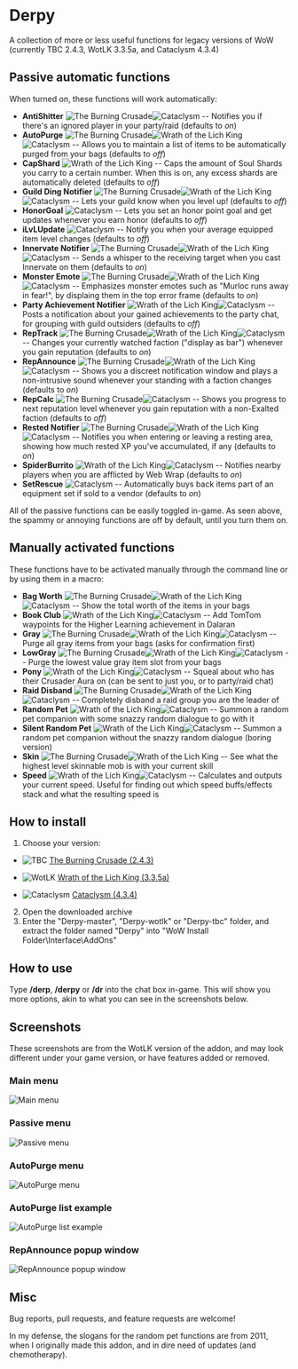 # Derpy
A collection of more or less useful functions for legacy versions of WoW (currently TBC 2.4.3, WotLK 3.3.5a, and Cataclysm 4.3.4)


## Passive automatic functions
When turned on, these functions will work automatically:
- **AntiShitter** ![The Burning Crusade][tbc]![Cataclysm][cata] -- Notifies you if there's an ignored player in your party/raid (defaults to *on*)
- **AutoPurge** ![The Burning Crusade][tbc]![Wrath of the Lich King][wotlk]![Cataclysm][cata] -- Allows you to maintain a list of items to be automatically purged from your bags (defaults to *off*)
- **CapShard** ![Wrath of the Lich King][wotlk] -- Caps the amount of Soul Shards you carry to a certain number. When this is on, any excess shards are automatically deleted (defaults to *off*)
- **Guild Ding Notifier** ![The Burning Crusade][tbc]![Wrath of the Lich King][wotlk]![Cataclysm][cata] -- Lets your guild know when you level up! (defaults to *off*)
- **HonorGoal** ![Cataclysm][cata] -- Lets you set an honor point goal and get updates whenever you earn honor (defaults to *off*)
- **iLvLUpdate** ![Cataclysm][cata] -- Notify you when your average equipped item level changes (defaults to *off*)
- **Innervate Notifier** ![The Burning Crusade][tbc]![Wrath of the Lich King][wotlk]![Cataclysm][cata] -- Sends a whisper to the receiving target when you cast Innervate on them (defaults to *on*)
- **Monster Emote** ![The Burning Crusade][tbc]![Wrath of the Lich King][wotlk]![Cataclysm][cata] -- Emphasizes monster emotes such as "Murloc runs away in fear!", by displaing them in the top error frame (defaults to *on*)
- **Party Achievement Notifier** ![Wrath of the Lich King][wotlk]![Cataclysm][cata] -- Posts a notification about your gained achievements to the party chat, for grouping with guild outsiders (defaults to *off*)
- **RepTrack** ![The Burning Crusade][tbc]![Wrath of the Lich King][wotlk]![Cataclysm][cata] -- Changes your currently watched faction ("display as bar") whenever you gain reputation (defaults to *on*)
- **RepAnnounce** ![The Burning Crusade][tbc]![Wrath of the Lich King][wotlk]![Cataclysm][cata] -- Shows you a discreet notification window and plays a non-intrusive sound whenever your standing with a faction changes (defaults to *on*)
- **RepCalc** ![The Burning Crusade][tbc]![Cataclysm][cata]  -- Shows you progress to next reputation level whenever you gain reputation with a non-Exalted faction (defaults to *off*)
- **Rested Notifier** ![The Burning Crusade][tbc]![Wrath of the Lich King][wotlk]![Cataclysm][cata] -- Notifies you when entering or leaving a resting area, showing how much rested XP you've accumulated, if any (defaults to *on*)
- **SpiderBurrito** ![Wrath of the Lich King][wotlk]![Cataclysm][cata] -- Notifies nearby players when you are afflicted by Web Wrap (defaults to *on*)
- **SetRescue** ![Cataclysm][cata] -- Automatically buys back items part of an equipment set if sold to a vendor (defaults to *on*)

All of the passive functions can be easily toggled in-game. As seen above, the spammy or annoying functions are off by default, until you turn them on.

## Manually activated functions
These functions have to be activated manually through the command line or by using them in a macro:
- **Bag Worth** ![The Burning Crusade][tbc]![Wrath of the Lich King][wotlk]![Cataclysm][cata] -- Show the total worth of the items in your bags
- **Book Club** ![Wrath of the Lich King][wotlk]![Cataclysm][cata] -- Add TomTom waypoints for the Higher Learning achievement in Dalaran
- **Gray** ![The Burning Crusade][tbc]![Wrath of the Lich King][wotlk]![Cataclysm][cata] -- Purge all gray items from your bags (asks for confirmation first)
- **LowGray** ![The Burning Crusade][tbc]![Wrath of the Lich King][wotlk]![Cataclysm][cata] -- Purge the lowest value gray item slot from your bags
- **Pony** ![Wrath of the Lich King][wotlk]![Cataclysm][cata] -- Squeal about who has their Crusader Aura on (can be sent to just you, or to party/raid chat)
- **Raid Disband** ![The Burning Crusade][tbc]![Wrath of the Lich King][wotlk]![Cataclysm][cata] -- Completely disband a raid group you are the leader of
- **Random Pet** ![Wrath of the Lich King][wotlk]![Cataclysm][cata] -- Summon a random pet companion with some snazzy random dialogue to go with it
- **Silent Random Pet** ![Wrath of the Lich King][wotlk]![Cataclysm][cata] -- Summon a random pet companion without the snazzy random dialogue (boring version)
- **Skin** ![The Burning Crusade][tbc]![Wrath of the Lich King][wotlk] -- See what the highest level skinnable mob is with your current skill
- **Speed** ![Wrath of the Lich King][wotlk]![Cataclysm][cata] -- Calculates and outputs your current speed. Useful for finding out which speed buffs/effects stack and what the resulting speed is

## How to install
1. Choose your version:
  - ![TBC][tbc]
  [The Burning Crusade (2.4.3)](https://github.com/xdpirate/derpy/archive/tbc.zip)

  - ![WotLK][wotlk]
  [Wrath of the Lich King (3.3.5a)](https://github.com/xdpirate/derpy/archive/wotlk.zip)

  - ![Cataclysm][cata]
  [Cataclysm (4.3.4)](https://github.com/xdpirate/derpy/archive/master.zip)
2. Open the downloaded archive
3. Enter the "Derpy-master", "Derpy-wotlk" or "Derpy-tbc" folder, and extract the folder named "Derpy" into "WoW Install Folder\Interface\AddOns"

## How to use
Type **/derp**, **/derpy** or **/dr** into the chat box in-game. This will show you more options, akin to what you can see in the screenshots below.

## Screenshots
These screenshots are from the WotLK version of the addon, and may look different under your game version, or have features added or removed.

### Main menu
![Main menu][mainMenu]

### Passive menu
![Passive menu][passiveMenu]

### AutoPurge menu
![AutoPurge menu][autoPurgeMenu]

### AutoPurge list example
![AutoPurge list example][autoPurgeList]

### RepAnnounce popup window
![RepAnnounce popup window][repAnnounce]

## Misc
Bug reports, pull requests, and feature requests are welcome!

In my defense, the slogans for the random pet functions are from 2011, when I originally made this addon, and in dire need of updates (and chemotherapy).

[mainMenu]: https://i.imgur.com/syKYJ1Z.png "Main menu"
[passiveMenu]: https://i.imgur.com/3JCYVEt.png "Passive menu"
[autoPurgeMenu]: https://i.imgur.com/WRJdGAp.png "AutoPurge menu"
[autoPurgeList]: https://i.imgur.com/jgysPOi.png "AutoPurge list example"
[repAnnounce]: https://i.imgur.com/x4T8b8t.jpg "RepAnnounce popup window"
[wotlk]: https://i.imgur.com/WsAkpoC.png "Available in the WotLK version of the addon"
[cata]: https://i.imgur.com/5wkh2Eo.png "Available in the Cataclysm version of the addon"
[tbc]: https://i.imgur.com/yekUNOW.png "Available in the TBC version of the addon"
